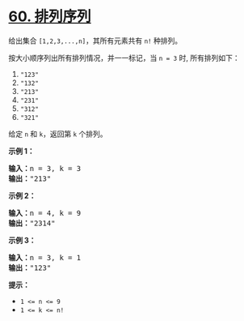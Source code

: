 # [60. 排列序列](https://leetcode.cn/problems/permutation-sequence/)

给出集合 `[1,2,3,...,n]`，其所有元素共有 `n!` 种排列。

按大小顺序列出所有排列情况，并一一标记，当 `n = 3` 时, 所有排列如下：

1. `"123"`
2. `"132"`
3. `"213"`
4. `"231"`
5. `"312"`
6. `"321"`

给定 `n` 和 `k`，返回第 `k` 个排列。

**示例 1：**

<pre><strong>输入：</strong>n = 3, k = 3
<strong>输出：</strong>"213"
</pre>

**示例 2：**

<pre><strong>输入：</strong>n = 4, k = 9
<strong>输出：</strong>"2314"
</pre>

**示例 3：**

<pre><strong>输入：</strong>n = 3, k = 1
<strong>输出：</strong>"123"
</pre>

**提示：**

* `1 <= n <= 9`
* `1 <= k <= n!`
